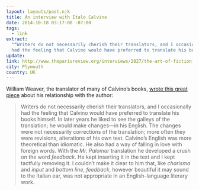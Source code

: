 ```yaml
---
layout: layouts/post.njk
title: An interview with Italo Calvino
date: 2014-10-18 03:17:00 -07:00
tags:
  - link
extract:
  "“Writers do not necessarily cherish their translators, and I occasionally
  had the feeling that Calvino would have preferred to translate his books himself...”"
update:
link: http://www.theparisreview.org/interviews/2027/the-art-of-fiction-no-130-italo-calvino
city: Plymouth
country: UK
---
```


William Weaver, the translator of many of Calvino’s books, [wrote this great piece](http://www.theparisreview.org/interviews/2027/the-art-of-fiction-no-130-italo-calvino) about his relationship with the author:

> Writers do not necessarily cherish their translators, and I occasionally had the feeling that Calvino would have preferred to translate his books himself. In later years he liked to see the galleys of the translation; he would make changes—in his English. The changes were not necessarily corrections of the translation; more often they were revisions, alterations of his own text. Calvino’s English was more theoretical than idiomatic. He also had a way of falling in love with foreign words. With the _Mr. Palomar_ translation he developed a crush on the word _feedback_. He kept inserting it in the text and I kept tactfully removing it. I couldn’t make it clear to him that, like _charisma_ and _input_ and _bottom line_, _feedback_, however beautiful it may sound to the Italian ear, was not appropriate in an English-language literary work.
